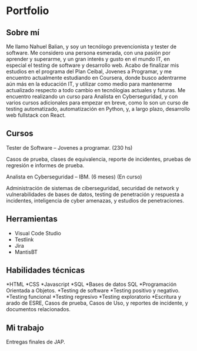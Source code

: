# Portfolio
## Sobre mí
Me llamo Nahuel Balian, y soy un tecnólogo prevencionista y tester de software. Me considero una persona esmerada, con una pasión por aprender y superarme, y un gran interés y gusto en el mundo IT, en especial el testing de software y desarrollo web.
Acabo de finalizar mis estudios en el programa del Plan Ceibal, Jovenes a Programar, y me encuentro actualmente estudiando en Coursera, donde busco adentrarme aún más en la educación IT, y utilizar como medio para mantenerme actualizado respecto a todo cambio en tecnólogias actuales y futuras. 
Me encuentro realizando un curso para Analista en Cyberseguridad, y con varios cursos adicionales para empezar en breve, como lo son un curso de testing automatizado, automatización en Python, y, a largo plazo, desarrollo web fullstack con React.

## Cursos

Tester de Software – Jovenes a programar. (230 hs)

Casos de prueba, clases de equivalencia, reporte de incidentes, pruebas de regresión e informes de prueba.

Analista en Cyberseguridad – IBM. (6 meses) (En curso)

Administración de sistemas de ciberseguridad, securidad de network y vulnerabilidades de bases de datos, testing de penetración y respuesta a incidentes, inteligencia de cyber amenazas, y estudios de penetraciones.  
 
  
## Herramientas

* Visual Code Studio
* Testlink
* Jira
* MantisBT

## Habilidades técnicas

*HTML
*CSS
*Javascript
*SQL
*Bases de datos SQL
*Programación Orientada a Objetos.
*Testing de software
*Testing positivo y negativo.
*Testing funcional
*Testing regresivo
*Testing exploratorio
*Escritura y arado de ESRE, Casos de prueba, Casos de Uso, y reportes de incidente, y documentos relacionados.

## Mi trabajo

Entregas finales de JAP.
